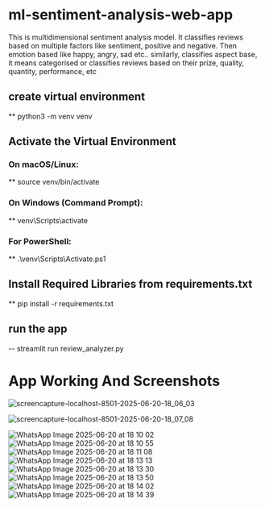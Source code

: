 # ml-sentiment-analysis-web-app
This is multidimensional sentiment analysis model. It classifies reviews based on multiple factors like sentiment, positive and negative. Then emotion based like happy, angry, sad etc.. similarly, classifies aspect base, it means categorised or classifies reviews based on their prize, quality, quantity, performance, etc


## create virtual environment 
** python3 -m venv venv

## Activate the Virtual Environment

### On macOS/Linux:
** source venv/bin/activate

### On Windows (Command Prompt):
** venv\Scripts\activate

### For PowerShell: 
** .\venv\Scripts\Activate.ps1


##  Install Required Libraries from requirements.txt
** pip install -r requirements.txt

## run the app 
-- streamlit run review_analyzer.py


# App Working And Screenshots 

![screencapture-localhost-8501-2025-06-20-18_06_03](https://github.com/user-attachments/assets/4a862c45-96d0-45a9-bce6-30de76dcd1e7)

![screencapture-localhost-8501-2025-06-20-18_07_08](https://github.com/user-attachments/assets/e0d8b579-2eb5-49e7-a26b-50689248016a)

![WhatsApp Image 2025-06-20 at 18 10 02](https://github.com/user-attachments/assets/662389ed-c338-4c79-a3b9-030bcc122e7b)
![WhatsApp Image 2025-06-20 at 18 10 55](https://github.com/user-attachments/assets/8d62b4b1-cf26-49fb-821f-361bce18078e)
![WhatsApp Image 2025-06-20 at 18 11 08](https://github.com/user-attachments/assets/52ceb8bc-89fd-434a-8a9c-ffe4bf85020e)
![WhatsApp Image 2025-06-20 at 18 13 13](https://github.com/user-attachments/assets/6cc2b527-3e83-4dff-96ca-44b8ae1ad970)
![WhatsApp Image 2025-06-20 at 18 13 30](https://github.com/user-attachments/assets/631834c3-3bef-4952-af10-949bbdf63fa8)
![WhatsApp Image 2025-06-20 at 18 13 50](https://github.com/user-attachments/assets/e43ebf9d-d510-472f-9757-2081b8880603)
![WhatsApp Image 2025-06-20 at 18 14 02](https://github.com/user-attachments/assets/4b3aa072-073e-417b-9926-39c591193d3e)
![WhatsApp Image 2025-06-20 at 18 14 39](https://github.com/user-attachments/assets/60bc8fbe-f437-4a86-a5cd-36d466fa280f)



